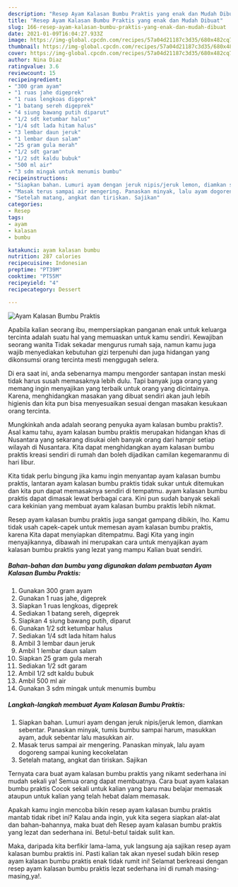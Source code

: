 ```yaml
---
description: "Resep Ayam Kalasan Bumbu Praktis yang enak dan Mudah Dibuat"
title: "Resep Ayam Kalasan Bumbu Praktis yang enak dan Mudah Dibuat"
slug: 166-resep-ayam-kalasan-bumbu-praktis-yang-enak-dan-mudah-dibuat
date: 2021-01-09T16:04:27.933Z
image: https://img-global.cpcdn.com/recipes/57a04d21187c3d35/680x482cq70/ayam-kalasan-bumbu-praktis-foto-resep-utama.jpg
thumbnail: https://img-global.cpcdn.com/recipes/57a04d21187c3d35/680x482cq70/ayam-kalasan-bumbu-praktis-foto-resep-utama.jpg
cover: https://img-global.cpcdn.com/recipes/57a04d21187c3d35/680x482cq70/ayam-kalasan-bumbu-praktis-foto-resep-utama.jpg
author: Nina Diaz
ratingvalue: 3.6
reviewcount: 15
recipeingredient:
- "300 gram ayam"
- "1 ruas jahe digeprek"
- "1 ruas lengkoas digeprek"
- "1 batang sereh digeprek"
- "4 siung bawang putih diparut"
- "1/2 sdt ketumbar halus"
- "1/4 sdt lada hitam halus"
- "3 lembar daun jeruk"
- "1 lembar daun salam"
- "25 gram gula merah"
- "1/2 sdt garam"
- "1/2 sdt kaldu bubuk"
- "500 ml air"
- "3 sdm mingak untuk menumis bumbu"
recipeinstructions:
- "Siapkan bahan. Lumuri ayam dengan jeruk nipis/jeruk lemon, diamkan sebentar. Panaskan minyak, tumis bumbu sampai harum, masukkan ayam, aduk sebentar lalu masukkan air."
- "Masak terus sampai air mengering. Panaskan minyak, lalu ayam dogoreng sampai kuning kecokelatan"
- "Setelah matang, angkat dan tiriskan. Sajikan"
categories:
- Resep
tags:
- ayam
- kalasan
- bumbu

katakunci: ayam kalasan bumbu 
nutrition: 287 calories
recipecuisine: Indonesian
preptime: "PT39M"
cooktime: "PT55M"
recipeyield: "4"
recipecategory: Dessert

---
```



![Ayam Kalasan Bumbu Praktis](https://img-global.cpcdn.com/recipes/57a04d21187c3d35/680x482cq70/ayam-kalasan-bumbu-praktis-foto-resep-utama.jpg)

Apabila kalian seorang ibu, mempersiapkan panganan enak untuk keluarga tercinta adalah suatu hal yang memuaskan untuk kamu sendiri. Kewajiban seorang  wanita Tidak sekadar mengurus rumah saja, namun kamu juga wajib menyediakan kebutuhan gizi terpenuhi dan juga hidangan yang dikonsumsi orang tercinta mesti menggugah selera.

Di era  saat ini, anda sebenarnya mampu mengorder santapan instan meski tidak harus susah memasaknya lebih dulu. Tapi banyak juga orang yang memang ingin menyajikan yang terbaik untuk orang yang dicintainya. Karena, menghidangkan masakan yang dibuat sendiri akan jauh lebih higienis dan kita pun bisa menyesuaikan sesuai dengan masakan kesukaan orang tercinta. 



Mungkinkah anda adalah seorang penyuka ayam kalasan bumbu praktis?. Asal kamu tahu, ayam kalasan bumbu praktis merupakan hidangan khas di Nusantara yang sekarang disukai oleh banyak orang dari hampir setiap wilayah di Nusantara. Kita dapat menghidangkan ayam kalasan bumbu praktis kreasi sendiri di rumah dan boleh dijadikan camilan kegemaranmu di hari libur.

Kita tidak perlu bingung jika kamu ingin menyantap ayam kalasan bumbu praktis, lantaran ayam kalasan bumbu praktis tidak sukar untuk ditemukan dan kita pun dapat memasaknya sendiri di tempatmu. ayam kalasan bumbu praktis dapat dimasak lewat berbagai cara. Kini pun sudah banyak sekali cara kekinian yang membuat ayam kalasan bumbu praktis lebih nikmat.

Resep ayam kalasan bumbu praktis juga sangat gampang dibikin, lho. Kamu tidak usah capek-capek untuk memesan ayam kalasan bumbu praktis, karena Kita dapat menyiapkan ditempatmu. Bagi Kita yang ingin menyajikannya, dibawah ini merupakan cara untuk menyajikan ayam kalasan bumbu praktis yang lezat yang mampu Kalian buat sendiri.

<!--inarticleads1-->

##### Bahan-bahan dan bumbu yang digunakan dalam pembuatan Ayam Kalasan Bumbu Praktis:

1. Gunakan 300 gram ayam
1. Gunakan 1 ruas jahe, digeprek
1. Siapkan 1 ruas lengkoas, digeprek
1. Sediakan 1 batang sereh, digeprek
1. Siapkan 4 siung bawang putih, diparut
1. Gunakan 1/2 sdt ketumbar halus
1. Sediakan 1/4 sdt lada hitam halus
1. Ambil 3 lembar daun jeruk
1. Ambil 1 lembar daun salam
1. Siapkan 25 gram gula merah
1. Sediakan 1/2 sdt garam
1. Ambil 1/2 sdt kaldu bubuk
1. Ambil 500 ml air
1. Gunakan 3 sdm mingak untuk menumis bumbu




<!--inarticleads2-->

##### Langkah-langkah membuat Ayam Kalasan Bumbu Praktis:

1. Siapkan bahan. Lumuri ayam dengan jeruk nipis/jeruk lemon, diamkan sebentar. Panaskan minyak, tumis bumbu sampai harum, masukkan ayam, aduk sebentar lalu masukkan air.
1. Masak terus sampai air mengering. Panaskan minyak, lalu ayam dogoreng sampai kuning kecokelatan
1. Setelah matang, angkat dan tiriskan. Sajikan




Ternyata cara buat ayam kalasan bumbu praktis yang nikamt sederhana ini mudah sekali ya! Semua orang dapat membuatnya. Cara buat ayam kalasan bumbu praktis Cocok sekali untuk kalian yang baru mau belajar memasak ataupun untuk kalian yang telah hebat dalam memasak.

Apakah kamu ingin mencoba bikin resep ayam kalasan bumbu praktis mantab tidak ribet ini? Kalau anda ingin, yuk kita segera siapkan alat-alat dan bahan-bahannya, maka buat deh Resep ayam kalasan bumbu praktis yang lezat dan sederhana ini. Betul-betul taidak sulit kan. 

Maka, daripada kita berfikir lama-lama, yuk langsung aja sajikan resep ayam kalasan bumbu praktis ini. Pasti kalian tak akan nyesel sudah bikin resep ayam kalasan bumbu praktis enak tidak rumit ini! Selamat berkreasi dengan resep ayam kalasan bumbu praktis lezat sederhana ini di rumah masing-masing,ya!.

